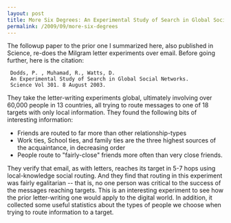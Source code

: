 ```yaml
---
layout: post
title: More Six Degrees: An Experimental Study of Search in Global Social Networks
permalink: /2009/09/more-six-degrees
---
```


The followup paper to the prior one I summarized here, also published in
Science, re-does the Milgram letter experiments over email. Before going
further, here is the citation: 

     Dodds, P. , Muhamad, R., Watts, D.
     An Experimental Study of Search in Global Social Networks.
     Science Vol 301. 8 August 2003.
     
They take the letter-writing experiments global, ultimately involving over
60,000 people in 13 countries, all trying to route messages to one of 18
targets with only local information. They found the following bits of
interesting information:

*  Friends are routed to far more than other relationship-types
*  Work ties, School ties, and family ties are the three highest sources of the acquaintance, in decreasing order
*  People route to "fairly-close" friends more often than very close friends.

They verify that email, as with letters, reaches its target in 5-7 hops using
local-knowledge social routing. And they find that routing in this experiment
was fairly egalitarian -- that is, no one person was critical to the success of
the messages reaching targets. This is an interesting experiment to see how the
prior letter-writing one would apply to the digital world. In addition, it
collected some useful statistics about the types of people we choose when
trying to route information to a target.
